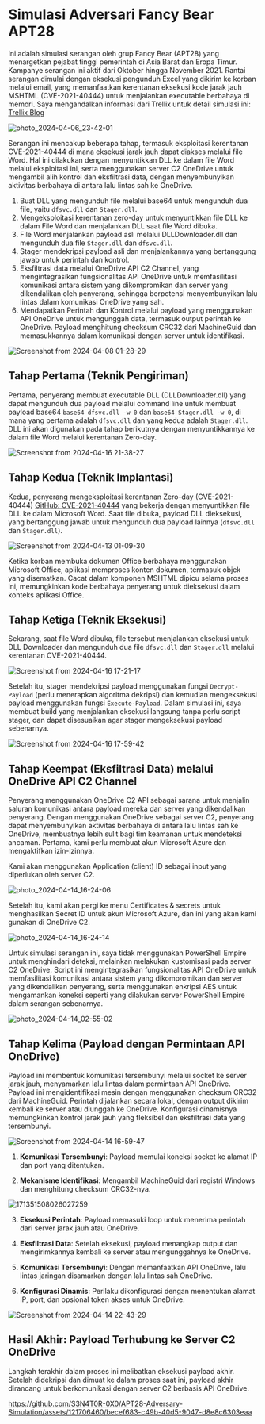# Simulasi Adversari Fancy Bear APT28

Ini adalah simulasi serangan oleh grup Fancy Bear (APT28) yang menargetkan pejabat tinggi pemerintah di Asia Barat dan Eropa Timur. Kampanye serangan ini aktif dari Oktober hingga November 2021. Rantai serangan dimulai dengan eksekusi pengunduh Excel yang dikirim ke korban melalui email, yang memanfaatkan kerentanan eksekusi kode jarak jauh MSHTML (CVE-2021-40444) untuk menjalankan executable berbahaya di memori. Saya mengandalkan informasi dari Trellix untuk detail simulasi ini: [Trellix Blog](https://www.trellix.com/blogs/research/prime-ministers-office-compromised/)

![photo_2024-04-06_23-42-01]([https://github.com/S3N4T0R-0X0/APT28-Adversary-Simulation/assets/121706460/bd9e3d64-a453-4aaf-9653-255a0cf4fe68](https://github.com/ArenaldyP/Rusia-Teknik-APT/blob/main/APT28-Adversary-Simulation/Images/Fancy_Bear.jpg?raw=true))

Serangan ini mencakup beberapa tahap, termasuk eksploitasi kerentanan CVE-2021-40444 di mana eksekusi jarak jauh dapat diakses melalui file Word. Hal ini dilakukan dengan menyuntikkan DLL ke dalam file Word melalui eksploitasi ini, serta menggunakan server C2 OneDrive untuk mengambil alih kontrol dan eksfiltrasi data, dengan menyembunyikan aktivitas berbahaya di antara lalu lintas sah ke OneDrive.

1. Buat DLL yang mengunduh file melalui base64 untuk mengunduh dua file, yaitu `dfsvc.dll` dan `Stager.dll`.
2. Mengeksploitasi kerentanan zero-day untuk menyuntikkan file DLL ke dalam File Word dan menjalankan DLL saat file Word dibuka.
3. File Word menjalankan payload asli melalui DLLDownloader.dll dan mengunduh dua file `Stager.dll` dan `dfsvc.dll`.
4. Stager mendekripsi payload asli dan menjalankannya yang bertanggung jawab untuk perintah dan kontrol.
5. Eksfiltrasi data melalui OneDrive API C2 Channel, yang mengintegrasikan fungsionalitas API OneDrive untuk memfasilitasi komunikasi antara sistem yang dikompromikan dan server yang dikendalikan oleh penyerang, sehingga berpotensi menyembunyikan lalu lintas dalam komunikasi OneDrive yang sah.
6. Mendapatkan Perintah dan Kontrol melalui payload yang menggunakan API OneDrive untuk mengunggah data, termasuk output perintah ke OneDrive. Payload menghitung checksum CRC32 dari MachineGuid dan memasukkannya dalam komunikasi dengan server untuk identifikasi.

![Screenshot from 2024-04-08 01-28-29](https://github.com/S3N4T0R-0X0/APT28-Adversary-Simulation/assets/121706460/d6d418db-2d9a-4e4c-94fb-74596207d95a)

## Tahap Pertama (Teknik Pengiriman)

Pertama, penyerang membuat executable DLL (DLLDownloader.dll) yang dapat mengunduh dua payload melalui command line untuk membuat payload base64 `base64 dfsvc.dll -w 0` dan `base64 Stager.dll -w 0`, di mana yang pertama adalah `dfsvc.dll` dan yang kedua adalah `Stager.dll`. DLL ini akan digunakan pada tahap berikutnya dengan menyuntikkannya ke dalam file Word melalui kerentanan Zero-day.

![Screenshot from 2024-04-16 21-38-27](https://github.com/S3N4T0R-0X0/APT28-Adversary-Simulation/assets/121706460/d4fdc9a2-5268-42cf-98b0-4e8aff660ac6)

## Tahap Kedua (Teknik Implantasi)

Kedua, penyerang mengeksploitasi kerentanan Zero-day (CVE-2021-40444) [GitHub: CVE-2021-40444](https://github.com/lockedbyte/CVE-2021-40444/) yang bekerja dengan menyuntikkan file DLL ke dalam Microsoft Word. Saat file dibuka, payload DLL dieksekusi, yang bertanggung jawab untuk mengunduh dua payload lainnya (`dfsvc.dll` dan `Stager.dll`).

![Screenshot from 2024-04-13 01-09-30](https://github.com/S3N4T0R-0X0/APT28-Adversary-Simulation/assets/121706460/e03bfa09-ed13-4ddc-bf41-64d97187099b)

Ketika korban membuka dokumen Office berbahaya menggunakan Microsoft Office, aplikasi memproses konten dokumen, termasuk objek yang disematkan. Cacat dalam komponen MSHTML dipicu selama proses ini, memungkinkan kode berbahaya penyerang untuk dieksekusi dalam konteks aplikasi Office.

## Tahap Ketiga (Teknik Eksekusi)

Sekarang, saat file Word dibuka, file tersebut menjalankan eksekusi untuk DLL Downloader dan mengunduh dua file `dfsvc.dll` dan `Stager.dll` melalui kerentanan CVE-2021-40444.

![Screenshot from 2024-04-16 17-21-17](https://github.com/S3N4T0R-0X0/APT28-Adversary-Simulation/assets/121706460/b496b5a9-28e9-49f1-a5c7-8324913cbf2f)

Setelah itu, stager mendekripsi payload menggunakan fungsi `Decrypt-Payload` (perlu menerapkan algoritma dekripsi) dan kemudian mengeksekusi payload menggunakan fungsi `Execute-Payload`. Dalam simulasi ini, saya membuat build yang menjalankan eksekusi langsung tanpa perlu script stager, dan dapat disesuaikan agar stager mengeksekusi payload sebenarnya.

![Screenshot from 2024-04-16 17-59-42](https://github.com/S3N4T0R-0X0/APT28-Adversary-Simulation/assets/121706460/30729f3f-d294-4ccc-82c3-7f1821f792df)

## Tahap Keempat (Eksfiltrasi Data) melalui OneDrive API C2 Channel

Penyerang menggunakan OneDrive C2 API sebagai sarana untuk menjalin saluran komunikasi antara payload mereka dan server yang dikendalikan penyerang. Dengan menggunakan OneDrive sebagai server C2, penyerang dapat menyembunyikan aktivitas berbahaya di antara lalu lintas sah ke OneDrive, membuatnya lebih sulit bagi tim keamanan untuk mendeteksi ancaman. Pertama, kami perlu membuat akun Microsoft Azure dan mengaktifkan izin-izinnya.

Kami akan menggunakan Application (client) ID sebagai input yang diperlukan oleh server C2.

![photo_2024-04-14_16-24-06](https://github.com/S3N4T0R-0X0/APT28-Adversary-Simulation/assets/121706460/6e73395a-2221-411b-ab4a-e6c23f2b2897)

Setelah itu, kami akan pergi ke menu Certificates & secrets untuk menghasilkan Secret ID untuk akun Microsoft Azure, dan ini yang akan kami gunakan di OneDrive C2.

![photo_2024-04-14_16-24-14](https://github.com/S3N4T0R-0X0/APT28-Adversary-Simulation/assets/121706460/fec5b59d-57ed-47f4-b640-d06782d8c16b)

Untuk simulasi serangan ini, saya tidak menggunakan PowerShell Empire untuk menghindari deteksi, melainkan melakukan kustomisasi pada server C2 OneDrive. Script ini mengintegrasikan fungsionalitas API OneDrive untuk memfasilitasi komunikasi antara sistem yang dikompromikan dan server yang dikendalikan penyerang, serta menggunakan enkripsi AES untuk mengamankan koneksi seperti yang dilakukan server PowerShell Empire dalam serangan sebenarnya.

![photo_2024-04-14_02-55-02](https://github.com/S3N4T0R-0X0/APT28-Adversary-Simulation/assets/121706460/0e4a4178-053b-493d-90b2-f0988d80f5da)

## Tahap Kelima (Payload dengan Permintaan API OneDrive)

Payload ini membentuk komunikasi tersembunyi melalui socket ke server jarak jauh, menyamarkan lalu lintas dalam permintaan API OneDrive. Payload ini mengidentifikasi mesin dengan menggunakan checksum CRC32 dari MachineGuid. Perintah dijalankan secara lokal, dengan output dikirim kembali ke server atau diunggah ke OneDrive. Konfigurasi dinamisnya memungkinkan kontrol jarak jauh yang fleksibel dan eksfiltrasi data yang tersembunyi.

![Screenshot from 2024-04-14 16-59-47](https://github.com/S3N4T0R-0X0/APT28-Adversary-Simulation/assets/121706460/b784cfdd-e83e-41b3-857b-23e56396312d)

1. **Komunikasi Tersembunyi**: Payload memulai koneksi socket ke alamat IP dan port yang ditentukan.
  
2. **Mekanisme Identifikasi**: Mengambil MachineGuid dari registri Windows dan menghitung checksum CRC32-nya.

![171351508026027259](https://github.com/S3N4T0R-0X0/APT28-Adversary-Simulation/assets/121706460/ba5979bc-eb9b-4e98-b74a-002e6846ff36)

3. **Eksekusi Perintah**: Payload memasuki loop untuk menerima perintah dari server jarak jauh atau OneDrive.

4. **Eksfiltrasi Data**: Setelah eksekusi, payload menangkap output dan mengirimkannya kembali ke server atau mengunggahnya ke OneDrive.

5. **Komunikasi Tersembunyi**: Dengan memanfaatkan API OneDrive, lalu lintas jaringan disamarkan dengan lalu lintas sah OneDrive.

6. **Konfigurasi Dinamis**: Perilaku dikonfigurasi dengan menentukan alamat IP, port, dan opsional token akses untuk OneDrive.

![Screenshot from 2024-04-14 22-43-29](https://github.com/S3N4T0R-0X0/APT28-Adversary-Simulation/assets/121706460/b2eda097-d7f7-48ab-823d-f720badf69f1)

## Hasil Akhir: Payload Terhubung ke Server C2 OneDrive

Langkah terakhir dalam proses ini melibatkan eksekusi payload akhir. Setelah didekripsi dan dimuat ke dalam proses saat ini, payload akhir dirancang untuk berkomunikasi dengan server C2 berbasis API OneDrive.

https://github.com/S3N4T0R-0X0/APT28-Adversary-Simulation/assets/121706460/becef683-c49b-40d5-9047-d8e8c6303eaa


